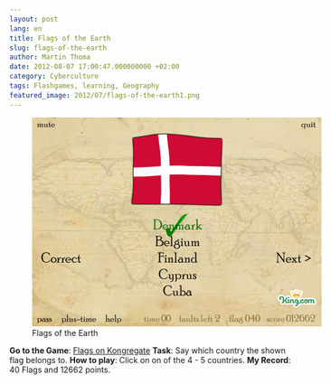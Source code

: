 ```yaml
---
layout: post
lang: en
title: Flags of the Earth
slug: flags-of-the-earth
author: Martin Thoma
date: 2012-08-07 17:00:47.000000000 +02:00
category: Cyberculture
tags: Flashgames, learning, Geography
featured_image: 2012/07/flags-of-the-earth1.png
---
```

<figure class="aligncenter">
            <a href="../images/2012/07/flags-of-the-earth.png"><img src="../images/2012/07/flags-of-the-earth.png" alt="Flags of the Earth" style="max-width:512px;max-height:370px" class="size-full wp-image-37071"/></a>
            <figcaption class="text-center">Flags of the Earth</figcaption>
        </figure>
<strong>Go to the Game</strong>: <a href="http://www.kongregate.com/games/KingDotCom/flags">Flags on Kongregate</a>
<strong>Task</strong>: Say which country the shown flag belongs to.
<strong>How to play</strong>: Click on on of the 4 - 5 countries.
<strong>My Record</strong>: 40 Flags and 12662 points.
